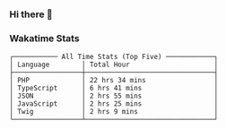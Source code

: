 ### Hi there 👋

<!--
**claserre9/claserre9** is a ✨ _special_ ✨ repository because its `README.md` (this file) appears on your GitHub profile.

Here are some ideas to get you started:

- 🔭 I’m currently working on ...
- 🌱 I’m currently learning ...
- 👯 I’m looking to collaborate on ...
- 🤔 I’m looking for help with ...
- 💬 Ask me about ...
- 📫 How to reach me: ...
- 😄 Pronouns: ...
- ⚡ Fun fact: ...
-->

[//]: # (wakatime-stats)


### Wakatime Stats
```
┌─────────── All Time Stats (Top Five) ────────────┐
│ Language        │ Total Hour                     │
├─────────────────┼────────────────────────────────┤
│ PHP             │ 22 hrs 34 mins                 │
│ TypeScript      │ 6 hrs 41 mins                  │
│ JSON            │ 2 hrs 55 mins                  │
│ JavaScript      │ 2 hrs 25 mins                  │
│ Twig            │ 2 hrs 9 mins                   │
└─────────────────┴────────────────────────────────┘
```

[//]: # (end-wakatime-stats)






























